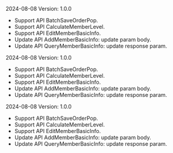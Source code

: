 2024-08-08 Version: 1.0.0
- Support API BatchSaveOrderPop.
- Support API CalculateMemberLevel.
- Support API EditMemberBasicInfo.
- Update API AddMemberBasicInfo: update param body.
- Update API QueryMemberBasicInfo: update response param.


2024-08-08 Version: 1.0.0
- Support API BatchSaveOrderPop.
- Support API CalculateMemberLevel.
- Support API EditMemberBasicInfo.
- Update API AddMemberBasicInfo: update param body.
- Update API QueryMemberBasicInfo: update response param.


2024-08-08 Version: 1.0.0
- Support API BatchSaveOrderPop.
- Support API CalculateMemberLevel.
- Support API EditMemberBasicInfo.
- Update API AddMemberBasicInfo: update param body.
- Update API QueryMemberBasicInfo: update response param.


